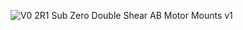 ![V0 2R1 Sub Zero Double Shear AB Motor Mounts v1](https://github.com/Driftrotor/Voron_V-SUB_0-70/assets/91290219/6091da73-a534-4684-a904-a08d1091dfa9)
